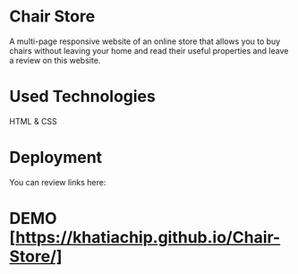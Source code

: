 # Chair Store
A multi-page responsive website of an online store that allows you to buy chairs  without leaving your home and read their useful properties and leave a review on this website.

# Used Technologies 

HTML & CSS 

# Deployment 
You can review links here:

 # DEMO [https://khatiachip.github.io/Chair-Store/] 

